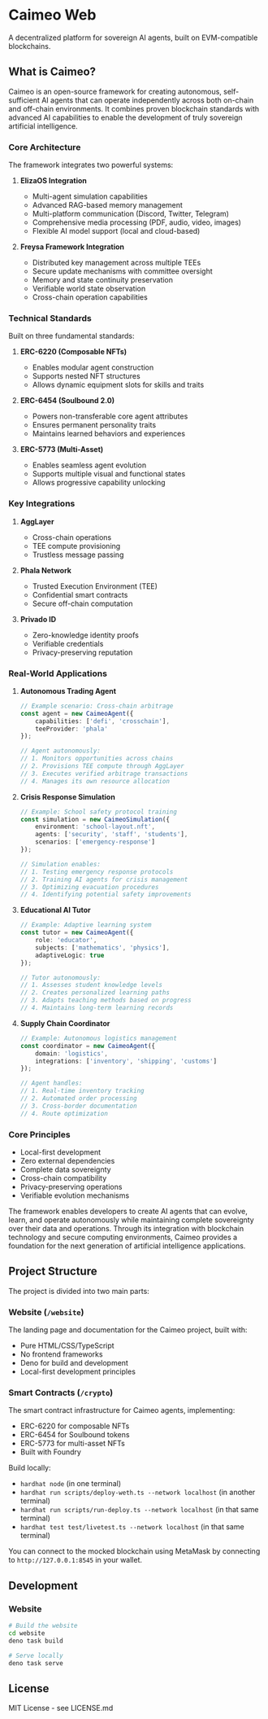 # Caimeo Web

A decentralized platform for sovereign AI agents, built on EVM-compatible blockchains.

## What is Caimeo?

Caimeo is an open-source framework for creating autonomous, self-sufficient AI agents that can operate independently across both on-chain and off-chain environments. It combines proven blockchain standards with advanced AI capabilities to enable the development of truly sovereign artificial intelligence.

### Core Architecture

The framework integrates two powerful systems:

1. **ElizaOS Integration**
   - Multi-agent simulation capabilities
   - Advanced RAG-based memory management
   - Multi-platform communication (Discord, Twitter, Telegram)
   - Comprehensive media processing (PDF, audio, video, images)
   - Flexible AI model support (local and cloud-based)

2. **Freysa Framework Integration**
   - Distributed key management across multiple TEEs
   - Secure update mechanisms with committee oversight
   - Memory and state continuity preservation
   - Verifiable world state observation
   - Cross-chain operation capabilities

### Technical Standards

Built on three fundamental standards:

1. **ERC-6220 (Composable NFTs)**
   - Enables modular agent construction
   - Supports nested NFT structures
   - Allows dynamic equipment slots for skills and traits

2. **ERC-6454 (Soulbound 2.0)**
   - Powers non-transferable core agent attributes
   - Ensures permanent personality traits
   - Maintains learned behaviors and experiences

3. **ERC-5773 (Multi-Asset)**
   - Enables seamless agent evolution
   - Supports multiple visual and functional states
   - Allows progressive capability unlocking

### Key Integrations

1. **AggLayer**
   - Cross-chain operations
   - TEE compute provisioning
   - Trustless message passing

2. **Phala Network**
   - Trusted Execution Environment (TEE)
   - Confidential smart contracts
   - Secure off-chain computation

3. **Privado ID**
   - Zero-knowledge identity proofs
   - Verifiable credentials
   - Privacy-preserving reputation

### Real-World Applications

1. **Autonomous Trading Agent**

    ```typescript
    // Example scenario: Cross-chain arbitrage
    const agent = new CaimeoAgent({
        capabilities: ['defi', 'crosschain'],
        teeProvider: 'phala'
    });

    // Agent autonomously:
    // 1. Monitors opportunities across chains
    // 2. Provisions TEE compute through AggLayer
    // 3. Executes verified arbitrage transactions
    // 4. Manages its own resource allocation
    ```

2. **Crisis Response Simulation**

    ```typescript
    // Example: School safety protocol training
    const simulation = new CaimeoSimulation({
        environment: 'school-layout.nft',
        agents: ['security', 'staff', 'students'],
        scenarios: ['emergency-response']
    });

    // Simulation enables:
    // 1. Testing emergency response protocols
    // 2. Training AI agents for crisis management
    // 3. Optimizing evacuation procedures
    // 4. Identifying potential safety improvements
    ```

3. **Educational AI Tutor**

    ```typescript
    // Example: Adaptive learning system
    const tutor = new CaimeoAgent({
        role: 'educator',
        subjects: ['mathematics', 'physics'],
        adaptiveLogic: true
    });

    // Tutor autonomously:
    // 1. Assesses student knowledge levels
    // 2. Creates personalized learning paths
    // 3. Adapts teaching methods based on progress
    // 4. Maintains long-term learning records
    ```

4. **Supply Chain Coordinator**

    ```typescript
    // Example: Autonomous logistics management
    const coordinator = new CaimeoAgent({
        domain: 'logistics',
        integrations: ['inventory', 'shipping', 'customs']
    });

    // Agent handles:
    // 1. Real-time inventory tracking
    // 2. Automated order processing
    // 3. Cross-border documentation
    // 4. Route optimization
    ```

### Core Principles

- Local-first development
- Zero external dependencies
- Complete data sovereignty
- Cross-chain compatibility
- Privacy-preserving operations
- Verifiable evolution mechanisms

The framework enables developers to create AI agents that can evolve, learn, and operate autonomously while maintaining complete sovereignty over their data and operations. Through its integration with blockchain technology and secure computing environments, Caimeo provides a foundation for the next generation of artificial intelligence applications.

## Project Structure

The project is divided into two main parts:

### Website (`/website`)

The landing page and documentation for the Caimeo project, built with:

- Pure HTML/CSS/TypeScript
- No frontend frameworks
- Deno for build and development
- Local-first development principles

### Smart Contracts (`/crypto`)

The smart contract infrastructure for Caimeo agents, implementing:

- ERC-6220 for composable NFTs
- ERC-6454 for Soulbound tokens
- ERC-5773 for multi-asset NFTs
- Built with Foundry

Build locally:

- `hardhat node` (in one terminal)
- `hardhat run scripts/deploy-weth.ts --network localhost` (in another terminal)
- `hardhat run scripts/run-deploy.ts --network localhost` (in that same terminal)
- `hardhat test test/livetest.ts --network localhost` (in that same terminal)

You can connect to the mocked blockchain using MetaMask by connecting to `http://127.0.0.1:8545` in your wallet.

## Development

### Website

```bash
# Build the website
cd website
deno task build

# Serve locally
deno task serve
```

## License

MIT License - see LICENSE.md
